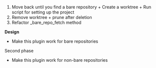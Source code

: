1. Move back until you find a bare repository + Create a worktree + Run script for setting up the project
2. Remove worktree + prune after deletion
3. Refactor \_bare_repo_fetch method

**Design**

-   Make this plugin work for bare repositories

Second phase

-   Make this plugin work for non-bare repositories
